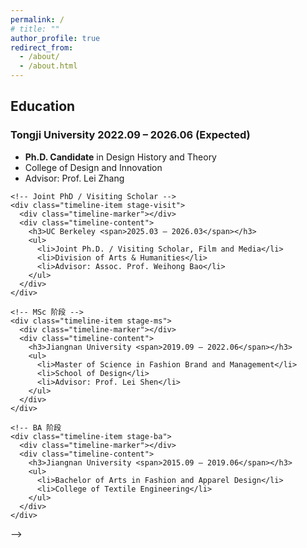 ```yaml
---
permalink: /
# title: ""
author_profile: true
redirect_from: 
  - /about/
  - /about.html
---
```



<section class="education timeline">
  <h2>Education</h2>
  <div class="timeline-container">
    <!-- PhD 阶段 -->
    <div class="timeline-item stage-phd">
      <div class="timeline-marker"></div>
      <div class="timeline-content">
        <h3>Tongji University <span>2022.09 – 2026.06 (Expected)</span></h3>
        <ul>
          <li><strong>Ph.D. Candidate</strong> in Design History and Theory</li>
          <li>College of Design and Innovation</li>
          <li>Advisor: Prof. Lei Zhang</li>
        </ul>
      </div>
    </div>

    <!-- Joint PhD / Visiting Scholar -->
    <div class="timeline-item stage-visit">
      <div class="timeline-marker"></div>
      <div class="timeline-content">
        <h3>UC Berkeley <span>2025.03 – 2026.03</span></h3>
        <ul>
          <li>Joint Ph.D. / Visiting Scholar, Film and Media</li>
          <li>Division of Arts & Humanities</li>
          <li>Advisor: Assoc. Prof. Weihong Bao</li>
        </ul>
      </div>
    </div>

    <!-- MSc 阶段 -->
    <div class="timeline-item stage-ms">
      <div class="timeline-marker"></div>
      <div class="timeline-content">
        <h3>Jiangnan University <span>2019.09 – 2022.06</span></h3>
        <ul>
          <li>Master of Science in Fashion Brand and Management</li>
          <li>School of Design</li>
          <li>Advisor: Prof. Lei Shen</li>
        </ul>
      </div>
    </div>

    <!-- BA 阶段
    <div class="timeline-item stage-ba">
      <div class="timeline-marker"></div>
      <div class="timeline-content">
        <h3>Jiangnan University <span>2015.09 – 2019.06</span></h3>
        <ul>
          <li>Bachelor of Arts in Fashion and Apparel Design</li>
          <li>College of Textile Engineering</li>
        </ul>
      </div>
    </div>
  </div>
</section> -->


   <!-- <section class="about-section research">
    <h2>Research Interests</h2>
    <div class="research-card">
      <ul class="research-list">
        <li>Everyday Design History</li>
        <li>Woman Culture</li>
      </ul>
    </div>
  </section>
</div> -->